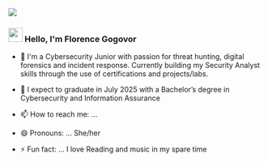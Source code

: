 
<a href="https://www.linkedin.com/in/florencegogovor/"><img src="https://img.shields.io/badge/-LinkedIn-0072b1?&style=for-the-badge&logo=linkedin&logoColor=white" /></a>
<h3><img src="https://media.giphy.com/media/hvRJCLFzcasrR4ia7z/giphy.gif" width="28">
Hello, I'm Florence Gogovor </h3>

<!--
**Florence Gogovor** is a ✨ _special_ ✨ repository because its `README.md` (this file) appears on your GitHub profile.

Here are some ideas to get you started:
-->
- 🔭 I'm a Cybersecurity Junior with passion for threat hunting, digital forensics and incident response. Currently building my Security Analyst skills through the use of certifications and projects/labs.
- 🌱 I expect to graduate in July 2025 with a Bachelor’s degree in Cybersecurity and Information Assurance

- 📫 How to reach me: ... 
                        
- 😄 Pronouns: ... She/her
- ⚡ Fun fact: ... I love Reading and music in my spare time

